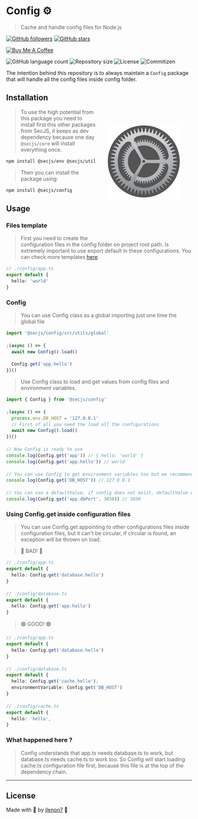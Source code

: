 # Config ⚙️

> Cache and handle config files for Node.js

[![GitHub followers](https://img.shields.io/github/followers/jlenon7.svg?style=social&label=Follow&maxAge=2592000)](https://github.com/jlenon7?tab=followers)
[![GitHub stars](https://img.shields.io/github/stars/secjs/config.svg?style=social&label=Star&maxAge=2592000)](https://github.com/secjs/config/stargazers/)

<p>
    <a href="https://www.buymeacoffee.com/secjs" target="_blank"><img src="https://www.buymeacoffee.com/assets/img/custom_images/orange_img.png" alt="Buy Me A Coffee" style="height: 41px !important;width: 174px !important;box-shadow: 0px 3px 2px 0px rgba(190, 190, 190, 0.5) !important;-webkit-box-shadow: 0px 3px 2px 0px rgba(190, 190, 190, 0.5) !important;" ></a>
</p>

<p>
  <img alt="GitHub language count" src="https://img.shields.io/github/languages/count/secjs/config?style=for-the-badge&logo=appveyor">

  <img alt="Repository size" src="https://img.shields.io/github/repo-size/secjs/config?style=for-the-badge&logo=appveyor">

  <img alt="License" src="https://img.shields.io/badge/license-MIT-brightgreen?style=for-the-badge&logo=appveyor">

  <img alt="Commitizen" src="https://img.shields.io/badge/commitizen-friendly-brightgreen?style=for-the-badge&logo=appveyor">
</p>

The intention behind this repository is to always maintain a `Config` package that will handle all the config files inside config folder.

<img src=".github/config.png" width="200px" align="right" hspace="30px" vspace="100px">

## Installation

> To use the high potential from this package you need to install first this other packages from SecJS,
> it keeps as dev dependency because one day `@secjs/core` will install everything once.

```bash
npm install @secjs/env @secjs/utils @secjs/logger @secjs/contracts @secjs/exceptions
```

> Then you can install the package using:

```bash
npm install @secjs/config
```

## Usage

### Files template

> First you need to create the configuration files in the config folder on project root path. 
> Is extremely important to use export default in these configurations. 
> You can check more templates [here](https://github.com/SecJS/Config/tree/main/config).

```ts
// ./config/app.ts
export default {
  hello: 'world'
}
```

### Config

> You can use Config class as a global importing just one time the global file

```ts
import '@secjs/config/src/utils/global'

;(async () => {
  await new Config().load()
  
  Config.get('app.hello')
})()
```

> Use Config class to load and get values from config files and environment variables.

```ts
import { Config } from '@secjs/config'

;(async () => {
  process.env.DB_HOST = '127.0.0.1'
  // First of all you need the load all the configurations
  await new Config().load()
})()

// Now Config is ready to use
console.log(Config.get('app')) // { hello: 'world' }
console.log(Config.get('app.hello')) // world

// You can use Config to get environment variables too but we recommend using Env function from @secjs/env
console.log(Config.get('DB_HOST')) // 127.0.0.1

// You can use a defaultValue, if config does not exist, defaultValue will be returned
console.log(Config.get('app.dbPort', 3030)) // 3030
```

### Using Config.get inside configuration files

> You can use Config.get appointing to other configurations files inside configuration files, but it can't be circular, if circular is found, 
> an exception will be thrown on load.

> 🛑 BAD! 🛑

```ts
// ./config/app.ts
export default {
  hello: Config.get('database.hello')
}

// ./config/database.ts
export default {
  hello: Config.get('app.hello')
}
```

> 🟢 GOOD! 🟢

```ts
// ./config/app.ts
export default {
  hello: Config.get('database.hello')
}

// ./config/database.ts
export default {
  hello: Config.get('cache.hello'),
  environmentVariable: Config.get('DB_HOST')
}

// ./config/cache.ts
export default {
  hello: 'hello',
}
```

### What happened here ?

> Config understands that app.ts needs database.ts to work, but database.ts needs cache.ts to work too. 
> So Config will start loading cache.ts configuration file first, because this file is at the top of the dependency chain.

---

## License

Made with 🖤 by [jlenon7](https://github.com/jlenon7) :wave:

